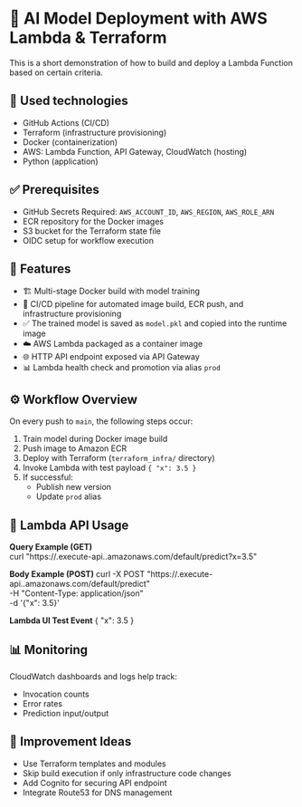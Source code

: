 # 🧠 AI Model Deployment with AWS Lambda & Terraform

This is a short demonstration of how to build and deploy a Lambda Function based on certain criteria.

## 🔧 Used technologies

- GitHub Actions (CI/CD)
- Terraform (infrastructure provisioning)
- Docker (containerization)
- AWS: Lambda Function, API Gateway, CloudWatch (hosting)
- Python (application)

## ✅ Prerequisites

- GitHub Secrets Required: `AWS_ACCOUNT_ID`, `AWS_REGION`, `AWS_ROLE_ARN`
- ECR repository for the Docker images
- S3 bucket for the Terraform state file
- OIDC setup for workflow execution

## 🚀 Features

- 🏗️ Multi-stage Docker build with model training
- 🔁 CI/CD pipeline for automated image build, ECR push, and infrastructure provisioning
- ✅ The trained model is saved as `model.pkl` and copied into the runtime image
- ☁️ AWS Lambda packaged as a container image
- 🌐 HTTP API endpoint exposed via API Gateway
- 📊 Lambda health check and promotion via alias `prod`

## ⚙️ Workflow Overview

On every push to `main`, the following steps occur:

1. Train model during Docker image build  
2. Push image to Amazon ECR  
3. Deploy with Terraform (`terraform_infra/` directory)  
4. Invoke Lambda with test payload `{ "x": 3.5 }`  
5. If successful:  
   - Publish new version  
   - Update `prod` alias

## 🧪 Lambda API Usage

**Query Example (GET)**  
curl "https://<api-id>.execute-api.<region>.amazonaws.com/default/predict?x=3.5"

**Body Example (POST)**
curl -X POST "https://<api-id>.execute-api.<region>.amazonaws.com/default/predict" \
  -H "Content-Type: application/json" \
  -d '{"x": 3.5}'

**Lambda UI Test Event**
{
  "x": 3.5
}

## 📊 Monitoring

CloudWatch dashboards and logs help track:
- Invocation counts
- Error rates
- Prediction input/output

## 🔧 Improvement Ideas

- Use Terraform templates and modules
- Skip build execution if only infrastructure code changes
- Add Cognito for securing API endpoint
- Integrate Route53 for DNS management
